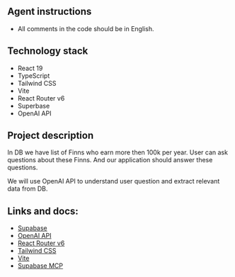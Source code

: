 ## Agent instructions

- All comments in the code should be in English.

## Technology stack

- React 19
- TypeScript
- Tailwind CSS
- Vite
- React Router v6
- Superbase
- OpenAI API

## Project description

In DB we have list of Finns who earn more then 100k per year.
User can ask questions about these Finns. And our application should answer these questions.

We will use OpenAI API to understand user question and extract relevant data from DB.

## Links and docs:

- [Supabase](https://supabase.com/docs)
- [OpenAI API](https://platform.openai.com/docs/api-reference)
- [React Router v6](https://reactrouter.com/en/main)
- [Tailwind CSS](https://tailwindcss.com/docs)
- [Vite](https://vitejs.dev/guide/)
- [Supabase MCP](https://supabase.com/docs/guides/local-development)
